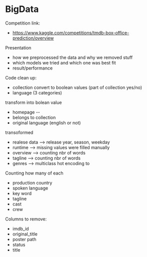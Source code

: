 

# BigData
Competition link:
  - https://www.kaggle.com/competitions/tmdb-box-office-prediction/overview

Presentation
- how we preprocessed the data and why we removed stuff
- which models we tried and which one was best fit
- result/performance

Code clean up:
  - collection convert to boolean values (part of collection yes/no)
  - language (3 categories)

transform into bolean value
  - homepage --
  - belongs to collection
  - original language (english or not)

transoformed
- realese data --> release year, season, weekday
- runtime --> missing values were filled manually
- overview --> counting nbr of words
- tagline --> counting nbr of words
- genres --> multiclass hot encoding to 

Counting how many of each
  - production country
  - spoken language
  - key word
  - tagline
  - cast
  - crew


Columns to remove:
  - imdb_id
  - original_title
  - poster path
  - status
  - title
